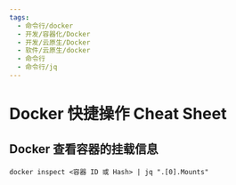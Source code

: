 ```yaml
---
tags:
  - 命令行/docker
  - 开发/容器化/Docker
  - 开发/云原生/Docker
  - 软件/云原生/docker
  - 命令行
  - 命令行/jq
---
```

# Docker 快捷操作 Cheat Sheet

## Docker 查看容器的挂载信息

```shell
docker inspect <容器 ID 或 Hash> | jq ".[0].Mounts"
```